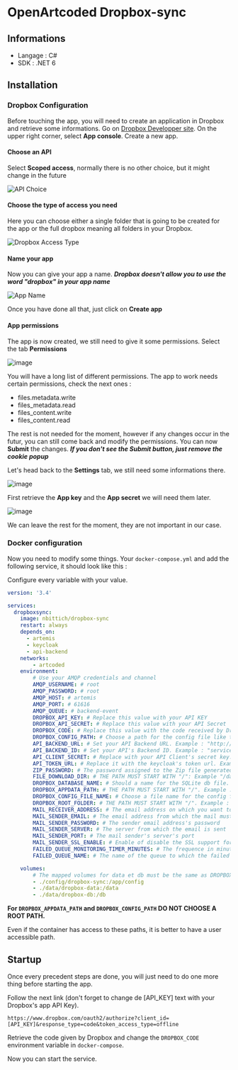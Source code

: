 # OpenArtcoded Dropbox-sync

## Informations

* Langage : C#
* SDK : .NET 6

## Installation

### Dropbox Configuration

Before touching the app, you will need to create an application in Dropbox and retrieve some informations. Go on [Dropbox Developper site](https://www.dropbox.com/developers/).
On the upper right corner, select **App console**. Create a new app.

#### Choose an API

Select **Scoped access**, normally there is no other choice, but it might change in the future

![API Choice](https://user-images.githubusercontent.com/56565073/169828520-4f602a92-58ca-430f-b2b5-cbe02452b446.png)

#### Choose the type of access you need

Here you can choose either a single folder that is going to be created for the app or the full dropbox meaning all folders in your Dropbox.

![Dropbox Access Type](https://user-images.githubusercontent.com/56565073/169829529-e1589c2f-531d-4f63-adc2-7ee1d866676a.png)

#### Name your app

Now you can give your app a name. **_Dropbox doesn't allow you to use the word "dropbox" in your app name_**

![App Name](https://user-images.githubusercontent.com/56565073/169829431-b405acdd-0451-4a0e-96e3-610cbd27d172.png)

Once you have done all that, just click on **Create app**

#### App permissions

The app is now created, we still need to give it some permissions. Select the tab **Permissions**

![image](https://user-images.githubusercontent.com/56565073/169830023-95108a75-75cf-45b4-8d41-1729aefec576.png)

You will have a long list of different permissions. The app to work needs certain permissions, check the next ones :

* files.metadata.write
* files_metadata.read
* files_content.write
* files_content.read

The rest is not needed for the moment, however if any changes occur in the futur, you can still come back and modify the permissions.
You can now **Submit** the changes. **_If you don't see the **Submit** button, just remove the cookie popup_**

Let's head back to the **Settings** tab, we still need some informations there.

![image](https://user-images.githubusercontent.com/56565073/169831660-599f9b56-e5d1-4b4c-b4ab-39b66c0a0167.png)

First retrieve the **App key** and the **App secret** we will need them later.

![image](https://user-images.githubusercontent.com/56565073/169831930-2ae75f11-1d0c-412e-ac78-d8cabdacd319.png)

We can leave the rest for the moment, they are not important in our case.

### Docker configuration

Now you need to modify some things. Your `docker-compose.yml` and add the following service, it should look like this :

Configure every variable with your value. 

```yaml
version: '3.4'

services:
  dropboxsync:
    image: nbittich/dropbox-sync
    restart: always
    depends_on:
      - artemis
      - keycloak
      - api-backend
    networks:
        - artcoded
    environment:
        # Use your AMQP credentials and channel
        AMQP_USERNAME: # root
        AMQP_PASSWORD: # root
        AMQP_HOST: # artemis
        AMQP_PORT: # 61616
        AMQP_QUEUE: # backend-event
        DROPBOX_API_KEY: # Replace this value with your API KEY
        DROPBOX_API_SECRET: # Replace this value with your API Secret
        DROPBOX_CODE: # Replace this value with the code received by Dropbox. For example: PgYD8ACqPWcAAAAAAAAATtMVR0SsNdK5hp1f-GHBl7M
        DROPBOX_CONFIG_PATH: # Choose a path for the config file like this "/app/config". DON'T FORGET THE CHANGE THE VOLUME'S NAME TOO
        API_BACKEND_URL: # Set your API Backend URL. Example : "http://api-backend"
        API_BACKEND_ID: # Set your API's Backend ID. Example : "service-account-download"
        API_CLIENT_SECRET: # Replace with your API Client's secret key. Example : "duzp0kzwDHSS2nSO46P3GBSsNnQbx8L3"
        API_TOKEN_URL: # Replace it with the keycloak's token url. Example : "http://keycloak:8080/realms/Artcoded/protocol/openid-connect/token"
        ZIP_PASSWORD: # The password assigned to the Zip file generated on dossier closure
        FILE_DOWNLOAD_DIR: # THE PATH MUST START WITH "/": Example "/data"
        DROPBOX_DATABASE_NAME: # Should a name for the SQLite db file. Example : "DropboxSyncDatabase"
        DROPBOX_APPDATA_PATH: # THE PATH MUST START WITH "/". Example : "/db"
        DROPBOX_CONFIG_FILE_NAME: # Choose a file name for the config file. By default it is going to be "dropbox-sync-configuration.json"
        DROPBOX_ROOT_FOLDER: # THE PATH MUST START WITH "/". Example : "/OPENARTCODED". It represents the root folder in Dropbox
        MAIL_RECEIVER_ADDRESS: # The email address on which you want to send the warning email
        MAIL_SENDER_EMAIL: # The email address from which the mail must be sent
        MAIL_SENDER_PASSWORD: # The sender email address's password
        MAIL_SENDER_SERVER: # The server from which the email is sent
        MAIL_SENDER_PORT: # The mail sender's server's port
        MAIL_SENDER_SSL_ENABLE: # Enable of disable the SSL support for the mail sender server. The value must be either `true` or `false`
        FAILED_QUEUE_MONITORING_TIMER_MINUTES: # The frequence in minutes at which the service start to verify the failed queue
        FAILED_QUEUE_NAME: # The name of the queue to which the failed messages from backend-event are sent

    volumes:
        # The mapped volumes for data et db must be the same as DROPBOX_CONFIG_PATH and FILE_DOWNLOAD_DIR and DROPBOX_APPDATA_PATH
        - ./config/dropbox-sync:/app/config
        - ./data/dropbox-data:/data
        - ./data/dropbox-db:/db
```

**For `DROPBOX_APPDATA_PATH` and `DROPBOX_CONFIG_PATH` DO NOT CHOOSE A ROOT PATH.**

Even if the container has access to these paths, it is better to have a user accessible path.

## Startup

Once every precedent steps are done, you will just need to do one more thing before starting the app.

Follow the next link (don't forget to change de [API_KEY] text with your Dropbox's app API Key).

`https://www.dropbox.com/oauth2/authorize?client_id=[API_KEY]&response_type=code&token_access_type=offline`

Retrieve the code given by Dropbox and change the `DROPBOX_CODE` environment variable in `docker-compose`.

Now you can start the service.